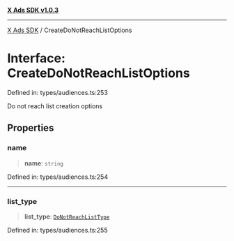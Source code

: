 [**X Ads SDK v1.0.3**](../README.md)

***

[X Ads SDK](../globals.md) / CreateDoNotReachListOptions

# Interface: CreateDoNotReachListOptions

Defined in: types/audiences.ts:253

Do not reach list creation options

## Properties

### name

> **name**: `string`

Defined in: types/audiences.ts:254

***

### list\_type

> **list\_type**: [`DoNotReachListType`](../type-aliases/DoNotReachListType.md)

Defined in: types/audiences.ts:255
